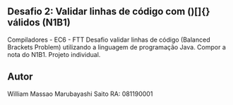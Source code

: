 ## Desafio 2: Validar linhas de código com ()[]{} válidos (N1B1)

Compiladores - EC6 - FTT
Desafio validar linhas de código (Balanced Brackets Problem) utilizando a linguagem de programação Java. Compor a nota do N1B1. Projeto individual.

## Autor

William Massao Marubayashi Saito RA: 081190001
